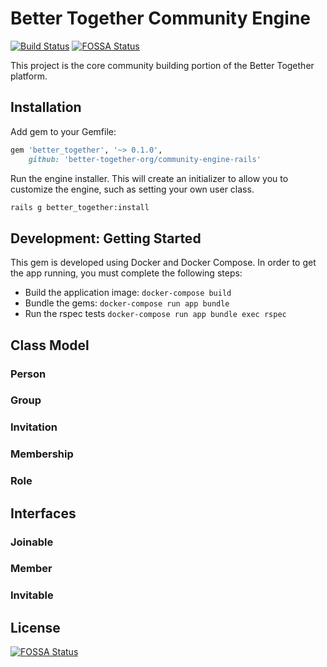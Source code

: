 # Better Together Community Engine

[![Build Status](https://travis-ci.com/better-together-solutions/community-engine.svg?branch=master)](https://travis-ci.com/better-together-org/community-engine)
[![FOSSA Status](https://app.fossa.io/api/projects/git%2Bgithub.com%2Fbetter-together-org%2Fcommunity-engine.svg?type=shield)](https://app.fossa.io/projects/git%2Bgithub.com%2Fbetter-together-org%2Fcommunity-engine?ref=badge_shield)

This project is the core community building portion of the Better Together platform.

## Installation

Add gem to your Gemfile:

``` ruby
gem 'better_together', '~> 0.1.0',
    github: 'better-together-org/community-engine-rails'
```
Run the engine installer. This will create an initializer to allow you to customize the engine, such as setting your own user class.

```bash
rails g better_together:install
```

## Development: Getting Started

This gem is developed using Docker and Docker Compose. In order to get the app running, you must complete the following steps:

- Build the application image: `docker-compose build`
- Bundle the gems: `docker-compose run app bundle`
- Run the rspec tests `docker-compose run app bundle exec rspec`


## Class Model

### Person

### Group

### Invitation

###  Membership

### Role

## Interfaces

### Joinable

### Member

### Invitable


## License
[![FOSSA Status](https://app.fossa.io/api/projects/git%2Bgithub.com%2Fbetter-together-org%2Fcommunity-engine.svg?type=large)](https://app.fossa.io/projects/git%2Bgithub.com%2Fbetter-together-org%2Fcommunity-engine?ref=badge_large)

